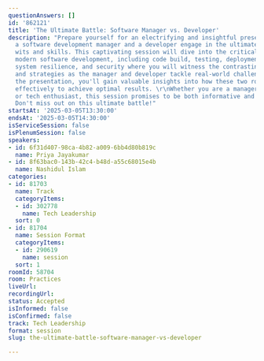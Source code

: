 ```yaml
---
questionAnswers: []
id: '862121'
title: 'The Ultimate Battle: Software Manager vs. Developer'
description: "Prepare yourself for an electrifying and insightful presentation where
  a software development manager and a developer engage in the ultimate battle of
  wits and skills. This captivating session will dive into the critical aspects of
  modern software development, including code build, testing, deployment, automation,
  system resilience, and security where you will witness the contrasting perspectives
  and strategies as the manager and developer tackle real-world challenges head-on!\r\nThroughout
  the presentation, you'll gain valuable insights into how these two roles can collaborate
  effectively to achieve optimal results. \r\nWhether you are a manager, developer,
  or tech enthusiast, this session promises to be both informative and entertaining.
  Don't miss out on this ultimate battle!"
startsAt: '2025-03-05T13:30:00'
endsAt: '2025-03-05T14:30:00'
isServiceSession: false
isPlenumSession: false
speakers:
- id: 6f31d407-98ca-4b82-a009-6bb4d80b819c
  name: Priya Jayakumar
- id: 8f63bac0-143b-42c4-b48d-a55c68015e4b
  name: Nashidul Islam
categories:
- id: 81703
  name: Track
  categoryItems:
  - id: 302778
    name: Tech Leadership
  sort: 0
- id: 81704
  name: Session Format
  categoryItems:
  - id: 290619
    name: session
  sort: 1
roomId: 58704
room: Practices
liveUrl:
recordingUrl:
status: Accepted
isInformed: false
isConfirmed: false
track: Tech Leadership
format: session
slug: the-ultimate-battle-software-manager-vs-developer

---
```

